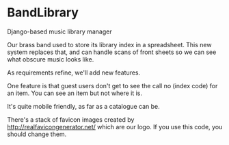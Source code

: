 # BandLibrary
Django-based music library manager

Our brass band used to store its library index in a spreadsheet. 
This new system replaces that, and can handle scans of front sheets so we can see what obscure music looks like.

As requirements refine, we'll add new features.

One feature is that guest users don't get to see the call no (index code) for an item. You can see an item but not where it is.

It's quite mobile friendly, as far as a catalogue can be.

There's a stack of favicon images created by http://realfavicongenerator.net/ which are our logo. If you use this code, you should change them.


